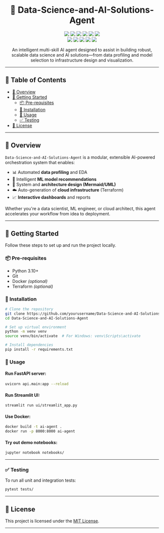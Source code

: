 <h1 align="center">🤖 Data-Science-and-AI-Solutions-Agent</h1> 

<p align="center">
  <img src="https://img.shields.io/badge/JSON-000000?style=for-the-badge&logo=json&logoColor=white" />
  <img src="https://img.shields.io/badge/Markdown-000000?style=for-the-badge&logo=markdown&logoColor=white" />
  <img src="https://img.shields.io/badge/Streamlit-FF4B4B?style=for-the-badge&logo=streamlit&logoColor=white" />
  <img src="https://img.shields.io/badge/scikit--learn-F7931E?style=for-the-badge&logo=scikit-learn&logoColor=white" />
  <img src="https://img.shields.io/badge/GNU%20Bash-4EAA25?style=for-the-badge&logo=gnubash&logoColor=white" />
  <img src="https://img.shields.io/badge/FastAPI-009688?style=for-the-badge&logo=fastapi&logoColor=white" />
  <br/>
  <img src="https://img.shields.io/badge/Docker-2496ED?style=for-the-badge&logo=docker&logoColor=white" />
  <img src="https://img.shields.io/badge/Python-3776AB?style=for-the-badge&logo=python&logoColor=white" />
  <img src="https://img.shields.io/badge/pandas-150458?style=for-the-badge&logo=pandas&logoColor=white" />
  <img src="https://img.shields.io/badge/Terraform-7B42BC?style=for-the-badge&logo=terraform&logoColor=white" />
  <img src="https://img.shields.io/badge/YAML-C62828?style=for-the-badge&logo=yaml&logoColor=white" />
</p>

<p align="center">
  An intelligent multi-skill AI agent designed to assist in building robust, scalable data science and AI solutions—from data profiling and model selection to infrastructure design and visualization.
</p>

---

## 🧭 Table of Contents

- [📌 Overview](#-overview)  
- [🚀 Getting Started](#-getting-started)  
  - [📦 Pre-requisites](#-pre-requisites)  
  - [🔧 Installation](#-installation)  
  - [🧪 Usage](#-usage)  
  - [✅ Testing](#-testing)  
- [📄 License](#-license)

---

## 📌 Overview

`Data-Science-and-AI-Solutions-Agent` is a modular, extensible AI-powered orchestration system that enables:
- 📊 Automated **data profiling** and EDA
- 🤖 Intelligent **ML model recommendations**
- 🧠 System and **architecture design (Mermaid/UML)**
- ☁️ Auto-generation of **cloud infrastructure** (Terraform)
- 📈 **Interactive dashboards** and reports

Whether you're a data scientist, ML engineer, or cloud architect, this agent accelerates your workflow from idea to deployment.

---

## 🚀 Getting Started

Follow these steps to set up and run the project locally.

### 📦 Pre-requisites

- Python 3.10+
- Git
- Docker *(optional)*
- Terraform *(optional)*

### 🔧 Installation

```bash
# Clone the repository
git clone https://github.com/yourusername/Data-Science-and-AI-Solutions-Agent.git
cd Data-Science-and-AI-Solutions-Agent

# Set up virtual environment
python -m venv venv
source venv/bin/activate  # For Windows: venv\Scripts\activate

# Install dependencies
pip install -r requirements.txt
```

### 🧪 Usage

#### Run FastAPI server:

```bash
uvicorn api.main:app --reload
```

#### Run Streamlit UI:

```bash
streamlit run ui/streamlit_app.py
```

#### Use Docker:

```bash
docker build -t ai-agent .
docker run -p 8000:8000 ai-agent
```

#### Try out demo notebooks:

```bash
jupyter notebook notebooks/
```

---

### ✅ Testing

To run all unit and integration tests:

```bash
pytest tests/
```

---

## 📄 License

This project is licensed under the [MIT License](LICENSE).

---
